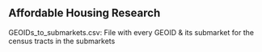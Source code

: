 ## Affordable Housing Research
GEOIDs_to_submarkets.csv: File with every GEOID & its submarket for the census tracts in the submarkets
